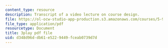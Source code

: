 ```yaml
---
content_type: resource
description: Transcript of a video lecture on course design.
file: https://ol-ocw-studio-app-production.s3.amazonaws.com/courses/5-95j-teaching-college-level-science-and-engineering-spring-2009/d348d96ddb61e5229449fceab0739d7d_V-eWuHXZGnw.pdf
file_type: application/pdf
resourcetype: Document
title: 3play pdf file
uid: d348d96d-db61-e522-9449-fceab0739d7d
---
```

